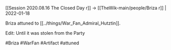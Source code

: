 ---
---

[[Session 2020.08.16 The Closed Day r]] -> [[TheWik-main/people/Briza r]] | 2022-01-18

Briza attuned to [[../things/War_Fan_Admiral_Hutztin]].

Edit: Until it was stolen from the Party

#Briza #WarFan #Artifact #attuned